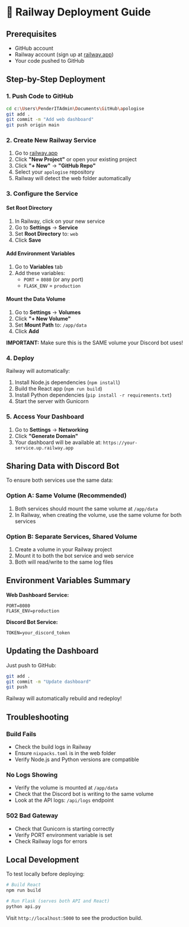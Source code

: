 # 🚀 Railway Deployment Guide

## Prerequisites
- GitHub account
- Railway account (sign up at [railway.app](https://railway.app))
- Your code pushed to GitHub

## Step-by-Step Deployment

### 1. Push Code to GitHub

```bash
cd c:\Users\PenderITAdmin\Documents\GitHub\apologise
git add .
git commit -m "Add web dashboard"
git push origin main
```

### 2. Create New Railway Service

1. Go to [railway.app](https://railway.app)
2. Click **"New Project"** or open your existing project
3. Click **"+ New"** → **"GitHub Repo"**
4. Select your `apologise` repository
5. Railway will detect the web folder automatically

### 3. Configure the Service

#### Set Root Directory
1. In Railway, click on your new service
2. Go to **Settings** → **Service**
3. Set **Root Directory** to: `web`
4. Click **Save**

#### Add Environment Variables
1. Go to **Variables** tab
2. Add these variables:
   - `PORT` = `8080` (or any port)
   - `FLASK_ENV` = `production`

#### Mount the Data Volume
1. Go to **Settings** → **Volumes**
2. Click **"+ New Volume"**
3. Set **Mount Path** to: `/app/data`
4. Click **Add**

**IMPORTANT:** Make sure this is the SAME volume your Discord bot uses!

### 4. Deploy

Railway will automatically:
1. Install Node.js dependencies (`npm install`)
2. Build the React app (`npm run build`)
3. Install Python dependencies (`pip install -r requirements.txt`)
4. Start the server with Gunicorn

### 5. Access Your Dashboard

1. Go to **Settings** → **Networking**
2. Click **"Generate Domain"**
3. Your dashboard will be available at: `https://your-service.up.railway.app`

## Sharing Data with Discord Bot

To ensure both services use the same data:

### Option A: Same Volume (Recommended)
1. Both services should mount the same volume at `/app/data`
2. In Railway, when creating the volume, use the same volume for both services

### Option B: Separate Services, Shared Volume
1. Create a volume in your Railway project
2. Mount it to both the bot service and web service
3. Both will read/write to the same log files

## Environment Variables Summary

**Web Dashboard Service:**
```
PORT=8080
FLASK_ENV=production
```

**Discord Bot Service:**
```
TOKEN=your_discord_token
```

## Updating the Dashboard

Just push to GitHub:
```bash
git add .
git commit -m "Update dashboard"
git push
```

Railway will automatically rebuild and redeploy!

## Troubleshooting

### Build Fails
- Check the build logs in Railway
- Ensure `nixpacks.toml` is in the web folder
- Verify Node.js and Python versions are compatible

### No Logs Showing
- Verify the volume is mounted at `/app/data`
- Check that the Discord bot is writing to the same volume
- Look at the API logs: `/api/logs` endpoint

### 502 Bad Gateway
- Check that Gunicorn is starting correctly
- Verify PORT environment variable is set
- Check Railway logs for errors

## Local Development

To test locally before deploying:

```bash
# Build React
npm run build

# Run Flask (serves both API and React)
python api.py
```

Visit `http://localhost:5000` to see the production build.
